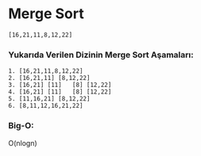 
# Merge Sort
`[16,21,11,8,12,22]`

### Yukarıda Verilen Dizinin Merge Sort Aşamaları:
 ```
 1. [16,21,11,8,12,22]
 2. [16,21,11] [8,12,22]
 3. [16,21] [11]   [8] [12,22]
 4. [16,21] [11]   [8] [12,22]
 5. [11,16,21] [8,12,22]
 6. [8,11,12,16,21,22]
 ```
### Big-O:

O(nlogn)
